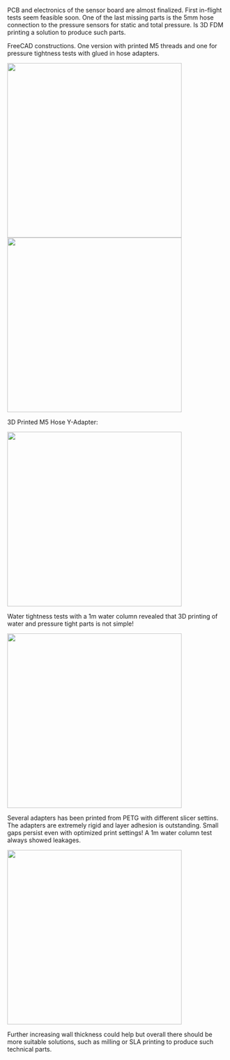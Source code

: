 PCB and electronics of the sensor board are almost finalized. First in-flight tests seem feasible soon. One of the last missing parts is the 5mm hose connection to the pressure sensors for static and total pressure. Is 3D FDM printing a solution to produce such parts.

FreeCAD constructions. One version with printed M5 threads and one for pressure tightness tests with glued in hose adapters.

<img src="https://github.com/MaxBaex/the_soar_system/raw/gh-pages/_posts/media/20200329_adapterconstruction_1.jpg" width="400" />
<img src="https://github.com/MaxBaex/the_soar_system/raw/gh-pages/_posts/media/20200329_adapterconstruction_2.jpg" width="400" />


3D Printed M5 Hose Y-Adapter:

<img src="https://github.com/MaxBaex/the_soar_system/raw/gh-pages/_posts/media/20200329_printed_5mm_adapter.jpg" width="400" />


Water tightness tests with a 1m water column revealed that 3D printing of water and pressure tight parts is not simple!

<img src="https://github.com/MaxBaex/the_soar_system/raw/gh-pages/_posts/media/20200329_waterpressure_test_adapter.jpg" width="400" />


Several adapters has been printed from PETG with different slicer settins. The adapters are extremely rigid and layer adhesion is outstanding. Small gaps persist even with optimized print settings! A 1m water column test always showed leakages. 

<img src="https://github.com/MaxBaex/the_soar_system/raw/gh-pages/_posts/media/20200329_tested_adapters.jpg" width="400" />


Further increasing wall thickness could help but overall there should be more suitable solutions, such as milling or SLA printing to produce such technical parts. 

